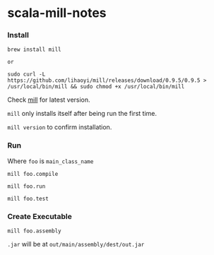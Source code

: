 # scala-mill-notes

### Install 

```
brew install mill

or

sudo curl -L https://github.com/lihaoyi/mill/releases/download/0.9.5/0.9.5 > /usr/local/bin/mill && sudo chmod +x /usr/local/bin/mill
```

Check [mill](https://com-lihaoyi.github.io/mill/) for latest version.

`mill` only installs itself after being run the first time.

`mill version` to confirm installation.

### Run

Where `foo` is `main_class_name`

```
mill foo.compile

mill foo.run

mill foo.test
```
### Create Executable

```
mill foo.assembly
```

`.jar` will be at `out/main/assembly/dest/out.jar`
